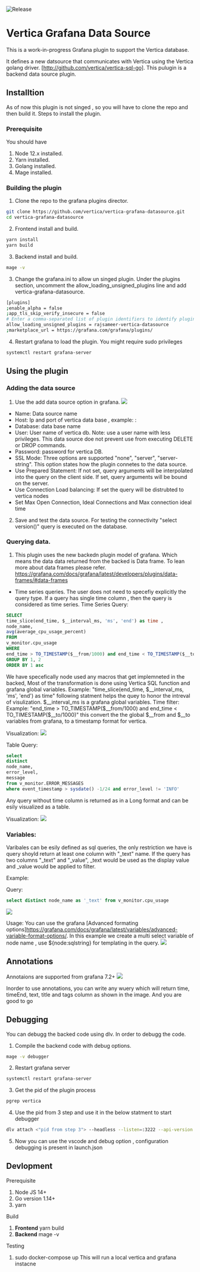 ![Release](https://github.com/rajsameer/vertica-datasource/workflows/Release/badge.svg)
# Vertica Grafana Data Source
This is a work-in-progress Grafana plugin to support the Vertica database.

It defines a new datsource that communicates with Vertica using the Vertica golang driver. [http://github.com/vertica/vertica-sql-go]. This pulugin is a backend data source plugin.

## Installtion
As of now this plugin is not singed , so you will have to clone the repo and then build it.
Steps to install the plugin.
### Prerequisite
You should have 
1. Node 12.x installed.
2. Yarn installed.
3. Golang installed.
4. Mage installed.
### Building the plugin
1. Clone the repo to the grafana plugins director.
```BASH 
git clone https://github.com/vertica/vertica-grafana-datasource.git
cd vertica-grafana-datasource
```
2. Frontend install and build.
```BASH 
yarn install
yarn build
```
3. Backend install and build.
```BASH 
mage -v
```
3. Change the grafana.ini to allow un singed plugin.
Under the plugins section, uncomment the allow_loading_unsigned_plugins line and add vertica-grafana-datasource. 
```BASH 
[plugins]
;enable_alpha = false
;app_tls_skip_verify_insecure = false
# Enter a comma-separated list of plugin identifiers to identify plugins that are allowed to be loaded even if they lack a valid signature.
allow_loading_unsigned_plugins = rajsameer-vertica-datasource
;marketplace_url = https://grafana.com/grafana/plugins/
```
4. Restart grafana to load the plugin.
You might require sudo privileges
```BASH 
systemctl restart grafana-server
```


## Using the plugin
### Adding the data source
1. Use the add data source option in grafana.
![](src/img/vertica-ds-conf.png)
- Name: Data source name
- Host: Ip and port of vertica data base , example: <vertica-ip>:<vertica-port>
- Database: data base name
- User: User name of vertica db. Note: use a user name with less privileges. This data source doe not prevent use from executing DELETE or DROP commands.
- Password: password for vertica DB.
- SSL Mode: Three options are supported "none", "server", "server-string". This option states how the plugin connetes to the data source.
- Use Prepared Statement: If not set, query arguments will be interpolated into the query on the client side. If set, query arguments will be bound on the server.
- Use Connection Load balancing: If set the query will be distrubted to vertica nodes
- Set Max Open Connection, Ideal Connections and Max connection ideal time
2. Save and test the data source.
For testing the connectivity "select version()" query is executed on the database.

### Querying data.
1. This plugin uses the new backedn plugin model of grafana. Which means the data data returned from the backed is Data frame.
To lean more about data frames please refer. https://grafana.com/docs/grafana/latest/developers/plugins/data-frames/#data-frames

- Time series queries.
The user does not need to specefiy explicitly the query type.
If a query has single time column , then the query is considered as time series.
Time Series Query:
~~~~sql
SELECT 
time_slice(end_time, $__interval_ms, 'ms', 'end') as time , 
node_name,
avg(average_cpu_usage_percent)
FROM 
v_monitor.cpu_usage 
WHERE 
end_time > TO_TIMESTAMP($__from/1000) and end_time < TO_TIMESTAMP($__to/1000)
GROUP BY 1, 2
ORDER BY 1 asc
~~~~

We have specefically node used any macros that get implemneted in the backed, Most of the transformation is done using Vertica SQL function and grafana global variables.
Example: "time_slice(end_time, $__interval_ms, 'ms', 'end') as time" following statment helps the quey to honor the intreval of visulization. $__interval_ms is a grafana global variables.
Time filter: 
Example: "end_time > TO_TIMESTAMP($__from/1000) and end_time < TO_TIMESTAMP($__to/1000)"  this convert the the global $__from and $__to variables from grafana, to a timestamp format for vertica.

Visualization:
![](src/img/vertica-query-time-series.png)

Table Query:
~~~~sql 
select 
distinct 
node_name,
error_level,
message
from v_monitor.ERROR_MESSAGES
where event_timestamp > sysdate() -1/24 and error_level != 'INFO'
~~~~
Any query without time column is returned as in a Long format and can be esily visualized as a table.

Visualization:
![](src/img/vertica-query-table.png)

### Variables:
Varibales can be esily defined as sql queries, the only restriction we have is query shoyld return at least one column with "_text" name.
If the query has two columns "_text" and "_value", _text would be used as the display value and _value would be applied to filter.

Example:

Query:
~~~~sql 
select distinct node_name as '_text' from v_monitor.cpu_usage 
~~~~
![](src/img/vertica-var-example.png)

Usage:
You can use the grafana [Advanced formating options]https://grafana.com/docs/grafana/latest/variables/advanced-variable-format-options/.
In this example we create a multi select variable of node name , use ${node:sqlstring} for templating in the query. 
![](src/img/vertica-var-usage.png)

## Annotations

Annotaions are supported from grafana 7.2+
![](src/img/vertica-annotaions-usage.png)

Inorder to use annotations, you can write any wuery which will return time, timeEnd, text, title and tags column as shown in the image.
And you are good to go

## Debugging

You can debugg the backed code using dlv.
In order to debugg the code.
1. Compile the backend code with debug options.
```BASH 
mage -v debugger
```
2. Restart grafana server
```BASH 
systemctl restart grafana-server
```
3. Get the pid of the plugin process 
```BASH 
pgrep vertica
```
4. Use the pid from 3 step and use it in the below statment to start debugger
```BASH 
dlv attach <"pid from step 3"> --headless --listen=:3222 --api-version 2 --log
```
5. Now you can use the vscode and debug option , configuration debugging is present in launch.json

## Devlopment

Prerequisite
 1. Node JS 14+
 2. Go version 1.14+
 3. yarn

Build
 1. **Frontend** yarn build 
 2. **Backend** mage -v

Testing
 1. sudo docker-compose up
This will run a local vertica and grafana instacne


